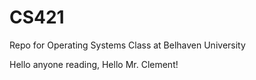 # CS421
Repo for Operating Systems Class at Belhaven University 

Hello anyone reading, Hello Mr. Clement!
